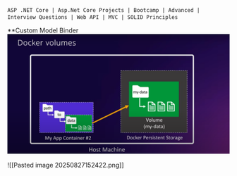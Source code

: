 	ASP .NET Core | Asp.Net Core Projects | Bootcamp | Advanced | Interview Questions | Web API | MVC | SOLID Principles
	
**Custom Model Binder
![Alt text](./images/Pasted%20image%2020250412154834.png)

![[Pasted image 20250827152422.png]]
